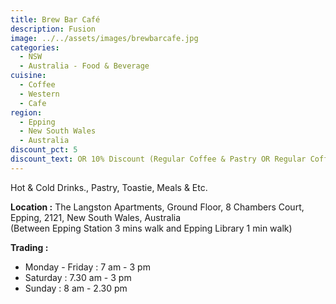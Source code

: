 ```yaml
---
title: Brew Bar Café
description: Fusion
image: ../../assets/images/brewbarcafe.jpg
categories:
  - NSW
  - Australia - Food & Beverage
cuisine:
  - Coffee
  - Western
  - Cafe
region:
  - Epping
  - New South Wales
  - Australia
discount_pct: 5
discount_text: OR 10% Discount (Regular Coffee & Pastry OR Regular Coffee & Sandwich)
---
```

Hot & Cold Drinks., Pastry, Toastie, Meals & Etc.

**Location :** The Langston Apartments, Ground Floor, 8 Chambers Court, Epping, 2121, New South Wales, Australia\
(Between Epping Station 3 mins walk and Epping Library 1 min walk)

**Trading :** 

* Monday - Friday : 7 am - 3 pm
* Saturday : 7.30 am - 3 pm
* Sunday : 8 am - 2.30 pm
